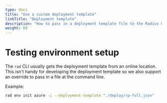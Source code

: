 ```yaml
---
type: docs
title: "Use a custom deployment template"
linkTitle: "Deployment template"
description: "How to pass in a deployment template file to the Radius CLI"
weight: 60
---
```


# Testing environment setup

The `rad` CLI usually gets the deployment template from an online location. This isn't handy for developing the deployment template so we also support an override to pass in a file at the command line.

Example:

```sh
rad env init azure -i --deployment-template "./deploy/rp-full.json"
```